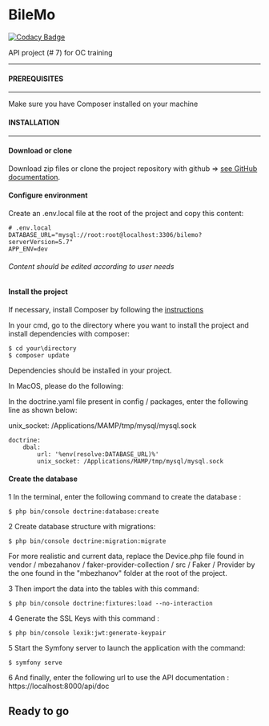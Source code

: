 # BileMo

[![Codacy Badge](https://api.codacy.com/project/badge/Grade/009227705ac24e0e84f8408f4a83412b)](https://app.codacy.com/gh/Nicolasjmcrt/BileMo?utm_source=github.com&utm_medium=referral&utm_content=Nicolasjmcrt/BileMo&utm_campaign=Badge_Grade_Settings)

API project (# 7) for OC training

------------------------------------------------------------------------------------------------------------------------------------------------------------

#### PREREQUISITES

------------------------------------------------------------------------------------------------------------------------------------------------------------
Make sure you have Composer installed on your machine

#### INSTALLATION

------------------------------------------------------------------------------------------------------------------------------------------------------------
#### Download or clone

Download zip files or clone the project repository with github => [see GitHub documentation](https://docs.github.com/en/repositories/creating-and-managing-repositories/cloning-a-repository).

#### Configure environment

Create an .env.local file at the root of the project and copy this content:

```
# .env.local
DATABASE_URL="mysql://root:root@localhost:3306/bilemo?serverVersion=5.7"
APP_ENV=dev
```

###### Content should be edited according to user needs

#### Install the project

If necessary, install Composer by following the [instructions](https://getcomposer.org/download/)

In your cmd, go to the directory where you want to install the project and install dependencies with composer:

```
$ cd your\directory
$ composer update
```

Dependencies should be installed in your project.

In MacOS, please do the following:

In the doctrine.yaml file present in config / packages, enter the following line as shown below:

unix_socket: /Applications/MAMP/tmp/mysql/mysql.sock

```
doctrine:
    dbal:
        url: '%env(resolve:DATABASE_URL)%'
        unix_socket: /Applications/MAMP/tmp/mysql/mysql.sock
```

#### Create the database

1 In the terminal, enter the following command to create the database : 

```
$ php bin/console doctrine:database:create
```

2 Create database structure with migrations:

```
$ php bin/console doctrine:migration:migrate
```

For more realistic and current data, replace the Device.php file found in vendor / mbezahanov / faker-provider-collection / src / Faker / Provider by the one found in the "mbezhanov" folder at the root of the project.

3 Then import the data into the tables with this command:

```
$ php bin/console doctrine:fixtures:load --no-interaction
```

4 Generate the SSL Keys with this command :

```
$ php bin/console lexik:jwt:generate-keypair
```

5 Start the Symfony server to launch the application with the command:

```
$ symfony serve
```

6 And finally, enter the following url to use the API documentation : https://localhost:8000/api/doc

## Ready to go
